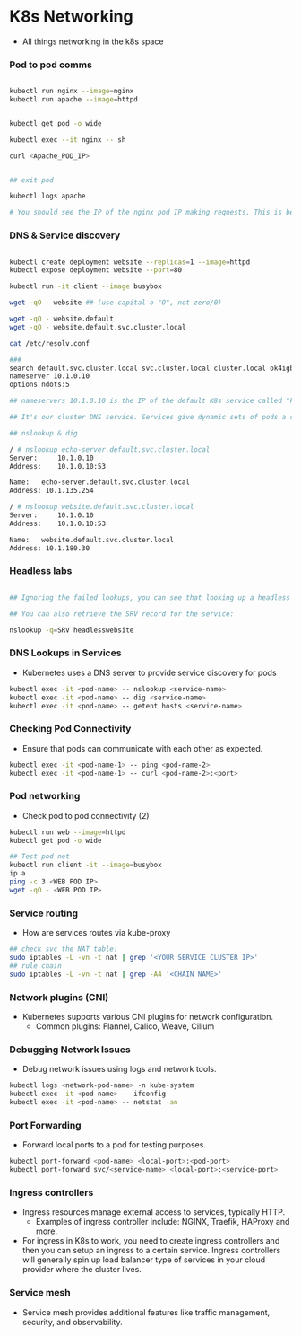 # K8s Networking

- All things networking in the k8s space


### Pod to pod comms

```bash

kubectl run nginx --image=nginx
kubectl run apache --image=httpd


kubectl get pod -o wide

kubectl exec --it nginx -- sh

curl <Apache_POD_IP>


## exit pod

kubectl logs apache

# You should see the IP of the nginx pod IP making requests. This is because pods in the same cluster (if no network pols are defined) can communicate by default

```

### DNS & Service discovery


```bash

kubectl create deployment website --replicas=1 --image=httpd
kubectl expose deployment website --port=80

kubectl run -it client --image busybox

wget -qO - website ## (use capital o "O", not zero/0)

wget -qO - website.default
wget -qO - website.default.svc.cluster.local

cat /etc/resolv.conf

###
search default.svc.cluster.local svc.cluster.local cluster.local ok4igb2s51uerbsb5uc1zxhnfb.zx.internal.cloudapp.net
nameserver 10.1.0.10
options ndots:5

## nameservers 10.1.0.10 is the IP of the default K8s service called "kubernetes" when you do `kubectl get svc`

## It's our cluster DNS service. Services give dynamic sets of pods a stable "head" identity.

## nslookup & dig

/ # nslookup echo-server.default.svc.cluster.local
Server:		10.1.0.10
Address:	10.1.0.10:53

Name:	echo-server.default.svc.cluster.local
Address: 10.1.135.254

/ # nslookup website.default.svc.cluster.local
Server:		10.1.0.10
Address:	10.1.0.10:53

Name:	website.default.svc.cluster.local
Address: 10.1.180.30

```


### Headless labs

```bash

## Ignoring the failed lookups, you can see that looking up a headless service by name actually returns the IP addresses of the endpoints.

## You can also retrieve the SRV record for the service:

nslookup -q=SRV headlesswebsite

```

### DNS Lookups in Services

- Kubernetes uses a DNS server to provide service discovery for pods

```bash
kubectl exec -it <pod-name> -- nslookup <service-name>
kubectl exec -it <pod-name> -- dig <service-name>
kubectl exec -it <pod-name> -- getent hosts <service-name>
```

### Checking Pod Connectivity

- Ensure that pods can communicate with each other as expected.

```bash
kubectl exec -it <pod-name-1> -- ping <pod-name-2>
kubectl exec -it <pod-name-1> -- curl <pod-name-2>:<port>
```

### Pod networking

- Check pod to pod connectivity (2)

```bash
kubectl run web --image=httpd
kubectl get pod -o wide

## Test pod net
kubectl run client -it --image=busybox
ip a
ping -c 3 <WEB POD IP>
wget -qO - <WEB POD IP>
```

### Service routing

- How are services routes via kube-proxy

```bash
## check svc the NAT table:
sudo iptables -L -vn -t nat | grep '<YOUR SERVICE CLUSTER IP>'
## rule chain
sudo iptables -L -vn -t nat | grep -A4 '<CHAIN NAME>'
```

### Network plugins (CNI)

- Kubernetes supports various CNI plugins for network configuration.
  - Common plugins: Flannel, Calico, Weave, Cilium

### Debugging Network Issues

- Debug network issues using logs and network tools.

```bash
kubectl logs <network-pod-name> -n kube-system
kubectl exec -it <pod-name> -- ifconfig
kubectl exec -it <pod-name> -- netstat -an
```

### Port Forwarding

- Forward local ports to a pod for testing purposes.

```bash
kubectl port-forward <pod-name> <local-port>:<pod-port>
kubectl port-forward svc/<service-name> <local-port>:<service-port>
```

### Ingress controllers

- Ingress resources manage external access to services, typically HTTP.
  - Examples of ingress controller include: NGINX, Traefik, HAProxy and more. 
- For ingress in K8s to work, you need to create ingress controllers and then you can setup an ingress to a certain service. Ingress controllers will generally spin up load balancer type of services in your cloud provider where the cluster lives. 

### Service mesh

- Service mesh provides additional features like traffic management, security, and observability.
